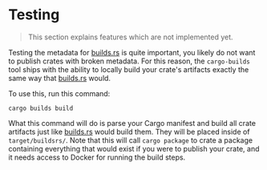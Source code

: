 # Testing

> This section explains features which are not implemented yet.

Testing the metadata for [builds.rs][] is quite important, you likely do not
want to publish crates with broken metadata. For this reason, the `cargo-builds`
tool ships with the ability to locally build your crate's artifacts exactly
the same way that [builds.rs][] would. 

To use this, run this command:

```
cargo builds build
```

What this command will do is parse your Cargo manifest and build all crate
artifacts just like [builds.rs][] would build them. They will be placed inside
of `target/buildsrs/`. Note that this will call `cargo package` to crate a
package containing everything that would exist if you were to publish your
crate, and it needs access to Docker for running the build steps.

[builds.rs]: https://builds.rs
